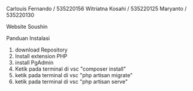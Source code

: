 Carlouis Fernando / 535220156
Witriatna Kosahi / 535220125
Maryanto / 535220130

Website Soushin

Panduan Instalasi 
1. download Repository
2. Install extension PHP
3. install PgAdmin
4. Ketik pada terminal di vsc "composer install"
5. ketik pada terminal di vsc "php artisan migrate"
6. ketik pada terminal di vsc "php artisan serve"

